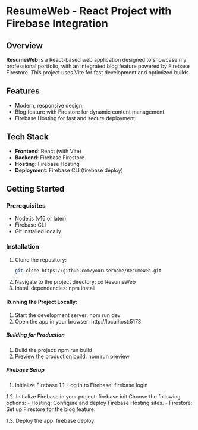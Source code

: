 # ResumeWeb - React Project with Firebase Integration

## Overview
**ResumeWeb** is a React-based web application designed to showcase my professional portfolio, with an integrated blog feature powered by Firebase Firestore. This project uses Vite for fast development and optimized builds.

## Features
- Modern, responsive design.
- Blog feature with Firestore for dynamic content management.
- Firebase Hosting for fast and secure deployment.

## Tech Stack
- **Frontend**: React (with Vite)
- **Backend**: Firebase Firestore
- **Hosting**: Firebase Hosting
- **Deployment**: Firebase CLI (firebase deploy)

## Getting Started

### Prerequisites
- Node.js (v16 or later)
- Firebase CLI
- Git installed locally

### Installation
1. Clone the repository:
   ```bash
   git clone https://github.com/yourusername/ResumeWeb.git
2. Navigate to the project directory:
    cd ResumeWeb
3. Install dependencies:
    npm install

#### Running the Project Locally:

1. Start the development server:
    npm run dev
2. Open the app in your browser:
    http://localhost:5173

##### Building for Production
1. Build the project:
    npm run build
2. Preview the production build:
    npm run preview

##### Firebase Setup
1. Initialize Firebase
1.1. Log in to Firebase:
    firebase login

1.2. Initialize Firebase in your project:
    firebase init
    Choose the following options:
    - Hosting: Configure and deploy Firebase Hosting sites.
    - Firestore: Set up Firestore for the blog feature.

1.3. Deploy the app:
    firebase deploy
